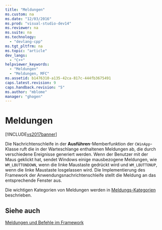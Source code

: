 ```yaml
---
title: "Meldungen"
ms.custom: na
ms.date: "12/03/2016"
ms.prod: "visual-studio-dev14"
ms.reviewer: na
ms.suite: na
ms.technology: 
  - "devlang-cpp"
ms.tgt_pltfrm: na
ms.topic: "article"
dev_langs: 
  - "C++"
helpviewer_keywords: 
  - "Meldungen"
  - "Meldungen, MFC"
ms.assetid: b1476310-a135-42ca-817c-444fb3675491
caps.latest.revision: 9
caps.handback.revision: "5"
ms.author: "mblome"
manager: "ghogen"
---
```

# Meldungen
[!INCLUDE[vs2017banner](../assembler/inline/includes/vs2017banner.md)]

Die Nachrichtenschleife in der **Ausführen**\-Memberfunktion der `CWinApp`\-Klasse ruft die in der Warteschlange enthaltenen Meldungen ab, die durch verschiedene Ereignisse generiert werden.  Wenn der Benutzer mit der Maus geklickt hat, sendet Windows einige mausbezogene Meldungen, wie `WM_LBUTTONDOWN`, wenn die linke Maustaste gedrückt wird und `WM_LBUTTONUP`, wenn die linke Maustaste losgelassen wird.  Die Implementierung des Framework der Anwendungsnachrichtenschleife stellt die Meldung an das entsprechende Fenster aus.  
  
 Die wichtigen Kategorien von Meldungen werden in [Meldungs\-Kategorien](../mfc/message-categories.md) beschrieben.  
  
## Siehe auch  
 [Meldungen und Befehle im Framework](../mfc/messages-and-commands-in-the-framework.md)